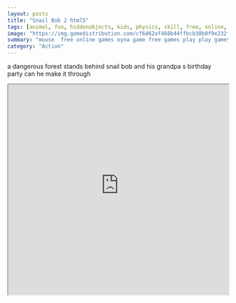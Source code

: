 ```yaml
---
layout: posts
title: "Snail Bob 2 html5"
tags: [animal, fun, hiddenobjects, kids, physics, skill, free, online, games, oyna, game, free, games, play, play, games]
image: "https://img.gamedistribution.com/cf6d62af468b44ffbcb38b0f9e232f7e.jpg"
summary: "mouse  free online games oyna game free games play play games"
category: "Action"
---
```


a dangerous forest stands behind snail bob and his grandpa s birthday party can he make it through

<iframe width="100%" height="480px;" src="https://html5.gamedistribution.com/cf6d62af468b44ffbcb38b0f9e232f7e/"></iframe>